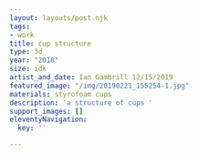 ```yaml
---
layout: layouts/post.njk
tags:
- work
title: cup structure
type: 3d
year: "2018"
size: idk
artist_and_date: Ian Gambrill 12/15/2019
featured_image: "/img/20190221_155254-1.jpg"
materials: styrofoam cups
description: 'a structure of cups '
support_images: []
eleventyNavigation:
  key: ''

---
```

